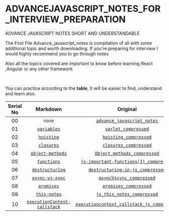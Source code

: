 # ADVANCEJAVASCRIPT_NOTES_FOR_INTERVIEW_PREPARATION
ADVANCE JAVASCRIPT NOTES SHORT AND UNDERSTANDABLE


The First File Advance_javascript_notes is compilation of all with some additional topic and worth downloading.
If you're preparing for interview I would highly recommend you to go through notes

Also all the topics covered are important to know before learning React ,Angular or any other framework

<br>

You can practice according to the __table__, It will be easier to find, understand and learn also.

| Serial No | Markdown | Original |
|  :---:    |   :---:  |   :---:  |
| 00 | `none` | [`advance_javascript_notes`](./Advance_javascript_notes.pdf "All handwritten files are included here") |
| 01 | [`variables`](./MODERN-JAVASCRIPT-NOTES/variables.md) | [`varlet_compressed`](./varlet_compressed.pdf) |
| 02 | [`hoisting`](./MODERN-JAVASCRIPT-NOTES/hoisting.md) | [`hoisting_compressed`](./hoisting_compressed.pdf) |
| 03 | [`closures`](./MODERN-JAVASCRIPT-NOTES/closures.md) | [`closures_compressed`](./closures_compressed.pdf) |
| 04 | [`object-methods`](./MODERN-JAVASCRIPT-NOTES/object-methods.md) | [`Object_methods_compressed`](./Object_methods_compressed.pdf) |
| 05 | [`functions`](./MODERN-JAVASCRIPT-NOTES/functions.md) | [`js-important-functions(1)_compressed`](./js-important-functions%20(1)_compressed.pdf) |
| 06 | [`destructuring`](./MODERN-JAVASCRIPT-NOTES/destructuring.md) | [`destructuring-in-js_compressed`](./destructuring%20in%20js_compressed.pdf) |
| 07 | [`async-vs-sync`](./MODERN-JAVASCRIPT-NOTES/async-vs-sync.md) | [`asyncVssync_compressed`](./asyncVssync_compressed.pdf) |
| 08 | [`promises`](./MODERN-JAVASCRIPT-NOTES/promises.md) | [`promises_compressed`](./promises_compressed.pdf) |
| 09 | [`this-notes`](./MODERN-JAVASCRIPT-NOTES/this-notes.md) | [`js_this_notes_compressed`](./js_this_notes_compressed.pdf) |
| 10 | [`executionContext-callstack`](./MODERN-JAVASCRIPT-NOTES/executionContext-callstack.md) | [`executioncontext_callstack_js_compressed`](./executioncontext_callstack_js_compressed.pdf) |


